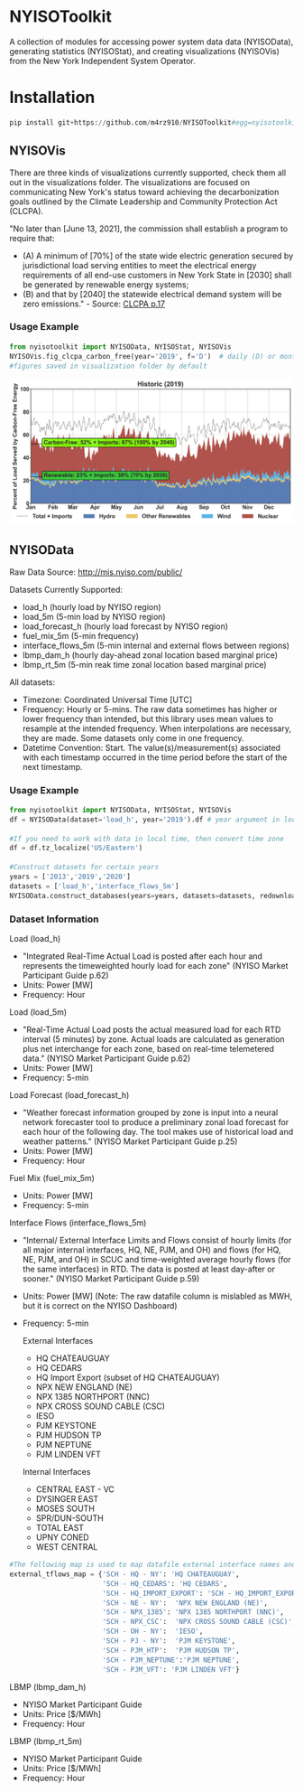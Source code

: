 # NYISOToolkit
A collection of modules for accessing power system data data (NYISOData), generating statistics (NYISOStat), and creating visualizations (NYISOVis) from the New York Independent System Operator. 

# Installation
```python
pip install git+https://github.com/m4rz910/NYISOToolkit#egg=nyisotoolkit
```

## NYISOVis
There are three kinds of visualizations currently supported, check them all out in the visualizations folder. The visualizations are focused on communicating New York's status toward achieving the decarbonization goals outlined by the Climate Leadership and Community Protection Act (CLCPA). 

"No later than [June 13, 2021], the commission shall establish a program to require that:
* (A) A minimum of [70%] of the state wide electric generation secured by jurisdictional load serving entities to meet the electrical energy requirements of all end-use customers in New York State in [2030] shall  be generated by  renewable  energy  systems;
* (B) and that by [2040] the  statewide  electrical demand system will be zero emissions."
       - Source: [CLCPA p.17](https://www.nysenate.gov/legislation/bills/2019/s6599)

### Usage Example
```python
from nyisotoolkit import NYISOData, NYISOStat, NYISOVis
NYISOVis.fig_clcpa_carbon_free(year='2019', f='D')  # daily (D) or monthy (M) frequency is recommended
#figures saved in visualization folder by default

```
![CLCPA](nyisotoolkit/nyisovis/visualizations/2019_clcpa_carbon_free_D.png)
 
## NYISOData
Raw Data Source: http://mis.nyiso.com/public/

Datasets Currently Supported:
- load_h  (hourly load by NYISO region)
- load_5m (5-min load by NYISO region)
- load_forecast_h (hourly load forecast by NYISO region)
- fuel_mix_5m (5-min frequency)
- interface_flows_5m (5-min internal and external flows between regions)
- lbmp_dam_h (hourly day-ahead zonal location based marginal price)
- lbmp_rt_5m (5-min reak time zonal location based marginal price)

All datasets:
- Timezone: Coordinated Universal Time [UTC]
- Frequency: Hourly or 5-mins. The raw data sometimes has higher or lower frequency than intended, but this library uses mean values to resample at the intended frequency. When interpolations are necessary, they are made. Some datasets only come in one frequency.
- Datetime Convention: Start. The value(s)/measurement(s) associated with each timestamp occurred in the time period before the start of the next timestamp.

### Usage Example
```python
from nyisotoolkit import NYISOData, NYISOStat, NYISOVis
df = NYISOData(dataset='load_h', year='2019').df # year argument in local time, but returns dataset in UTC 

#If you need to work with data in local time, then convert time zone
df = df.tz_localize('US/Eastern')

#Construct datasets for certain years
years = ['2013','2019','2020']
datasets = ['load_h','interface_flows_5m']
NYISOData.construct_databases(years=years, datasets=datasets, redownload=True, reconstruct=True, create_csvs=False)
```

### Dataset Information

Load (load_h)
- "Integrated Real-Time Actual Load is posted after each hour and represents the timeweighted hourly load for each zone" (NYISO Market Participant Guide p.62)
- Units: Power [MW]
- Frequency: Hour

Load (load_5m)
- "Real-Time Actual Load posts the actual measured load for each RTD interval (5 minutes) by zone. 
Actual loads are calculated as generation plus net interchange for each zone, based on real-time telemetered data." (NYISO Market Participant Guide p.62)
- Units: Power [MW]
- Frequency: 5-min

Load Forecast (load_forecast_h)
- "Weather forecast information grouped by zone is input into a neural network forecaster tool to produce a preliminary zonal load forecast for each hour of the following day. The tool makes use of historical load and weather patterns." (NYISO Market Participant Guide p.25)
- Units: Power [MW]
- Frequency: Hour

Fuel Mix (fuel_mix_5m)
- Units: Power [MW]
- Frequency: 5-min

Interface Flows (interface_flows_5m)
- "Internal/ External Interface Limits and Flows consist of hourly limits (for all major internal interfaces, HQ, NE, PJM, and OH) and flows (for HQ, NE, PJM, and OH) in SCUC and time-weighted average hourly flows (for the same interfaces) in RTD. The data is posted at least day-after or sooner." (NYISO Market Participant Guide p.59)
- Units: Power [MW] (Note: The raw datafile column is mislabled as MWH, but it is correct on the NYISO Dashboard)
- Frequency: 5-min

    External Interfaces
    - HQ CHATEAUGUAY
    - HQ CEDARS
    - HQ Import Export (subset of HQ CHATEAUGUAY)
    - NPX NEW ENGLAND (NE)
    - NPX 1385 NORTHPORT (NNC)
    - NPX CROSS SOUND CABLE (CSC)
    - IESO
    - PJM KEYSTONE
    - PJM HUDSON TP
    - PJM NEPTUNE
    - PJM LINDEN VFT

    Internal Interfaces
    - CENTRAL EAST - VC
    - DYSINGER EAST
    - MOSES SOUTH
    - SPR/DUN-SOUTH
    - TOTAL EAST
    - UPNY CONED
    - WEST CENTRAL

```python
#The following map is used to map datafile external interface names and those on the website
external_tflows_map = {'SCH - HQ - NY': 'HQ CHATEAUGUAY',
                       'SCH - HQ_CEDARS': 'HQ CEDARS',
                       'SCH - HQ_IMPORT_EXPORT': 'SCH - HQ_IMPORT_EXPORT', #subset of HQ Chateauguay…it includes only scheduled import/export flows over Chateauguay, and excludes wheel-through interchange
                       'SCH - NE - NY':  'NPX NEW ENGLAND (NE)',
                       'SCH - NPX_1385': 'NPX 1385 NORTHPORT (NNC)',
                       'SCH - NPX_CSC':  'NPX CROSS SOUND CABLE (CSC)',
                       'SCH - OH - NY':  'IESO',
                       'SCH - PJ - NY':  'PJM KEYSTONE',
                       'SCH - PJM_HTP':  'PJM HUDSON TP',
                       'SCH - PJM_NEPTUNE':'PJM NEPTUNE',
                       'SCH - PJM_VFT': 'PJM LINDEN VFT'}     
```
LBMP (lbmp_dam_h)
- NYISO Market Participant Guide
- Units: Price [$/MWh]
- Frequency: Hour

LBMP (lbmp_rt_5m)
- NYISO Market Participant Guide
- Units: Price [$/MWh]
- Frequency: Hour
